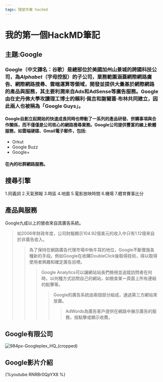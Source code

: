 ```yaml
---
tags: 隨堂作業 hackmd
---
```


# 我的第一個HackMD筆記
## 主題:Google
### **Google**（中文譯名：谷歌）是總部位於美國加州山景城的跨國科技公司，為*Alphabet*（字母控股）的子公司，業務範圍涵蓋網際網路廣告、網際網路搜尋、雲端運算等領域，開發並提供大量基於網際網路的產品與服務，其主要利潤來自Ads和AdSense等廣告服務。**Google**由在史丹佛大學攻讀理工博士的賴利·佩吉和謝爾蓋·布林共同建立，因此兩人也被稱為「**Google Guys**」。
#### Google自創立起開始的快速成長同時也帶動了一系列的產品研發、併購事項與合作關係，而不僅僅是公司核心的網路搜尋業務。Google公司提供豐富的線上軟體服務，如雲端硬碟、Gmail電子郵件，包括:
- Orkut
- Google Buzz
- Google+
#### 在內的社群網路服務。
## 搜尋引擎
1.同義詞
2.天氣預報
3.時區
4.地圖
5.電影放映時間
6.機場
7.體育賽事比分
## 產品與服務
Google九成以上的營收來自其廣告系統。
> 如2006年財政年度，公司財報顯示104.92億美元的收入中只有1.12億來自於非廣告收入。
>> 為了保持在網路廣告代理市場中執牛耳的地位，Google不斷實施各種新的手段。例如Google在收購DoubleClick後取得技術，得以取得使用者興趣和確定廣告目標。
>>> Google Analytics可以讓網站站長們檢視並追蹤訪問者在何時，以何種方式訪問自己的網站，如檢查某一頁面上所有連結的點擊等。
>>>> Google的廣告系統由兩個部分組成，通過第三方網站來放置。
>>>>> AdWords為廣告客戶提供在網路中展示廣告的服務，按點擊或顯示收費。
## Google有限公司
![984px-Googleplex_HQ_(cropped)](https://hackmd.io/_uploads/SkbTr5Wnp.jpg)
## Google影片介紹
{%youtube RNRBr0QpYX8 %}
